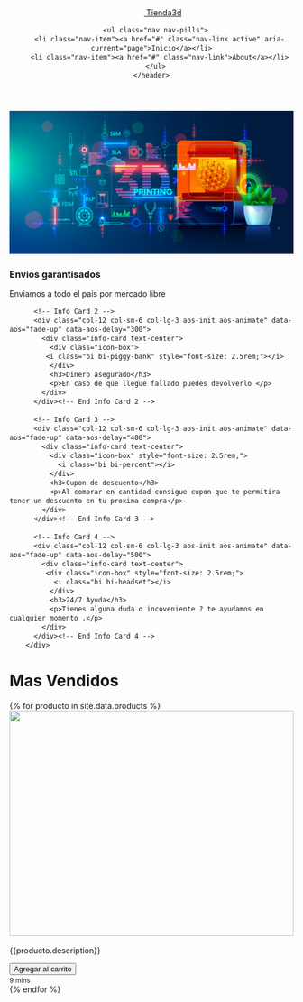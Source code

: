 <div class="container">
    <header class="d-flex flex-wrap justify-content-center py-3 mb-4 border-bottom">
      <a href="/" class="d-flex align-items-center mb-3 mb-md-0 me-md-auto link-body-emphasis text-decoration-none">
        <svg class="bi me-2" width="40" height="32" aria-hidden="true"><use xlink:href="#bootstrap"></use></svg>
        <span class="fs-4">Tienda3d</span>
      </a>

      <ul class="nav nav-pills">
        <li class="nav-item"><a href="#" class="nav-link active" aria-current="page">Inicio</a></li>
        <li class="nav-item"><a href="#" class="nav-link">About</a></li>
      </ul>
    </header>
  </div>
  <div class="p-4 p-md-5 mb-4 rounded text-body-emphasis bg-body-secondary">
   <img src="./assets/img/head.jpg" class="img-fluid" width="1296">
  </div>
  <div class="row g-4 justify-content-center">
          <!-- Info Card 1 -->
          <div class="col-12 col-sm-6 col-lg-3 aos-init aos-animate" data-aos="fade-up" data-aos-delay="200">
            <div class="info-card text-center">
              <div class="icon-box">
              <i class="bi bi-truck" style="font-size: 2.5rem;"></i>
              </div>
              <h3>Envios garantisados</h3>
              <p>Enviamos a todo el pais   por mercado libre  </p>
            </div>
          </div><!-- End Info Card 1 -->

          <!-- Info Card 2 -->
          <div class="col-12 col-sm-6 col-lg-3 aos-init aos-animate" data-aos="fade-up" data-aos-delay="300">
            <div class="info-card text-center">
              <div class="icon-box">
             <i class="bi bi-piggy-bank" style="font-size: 2.5rem;"></i>
              </div>
              <h3>Dinero asegurado</h3>
              <p>En caso de que llegue fallado puedes devolverlo </p>
            </div>
          </div><!-- End Info Card 2 -->

          <!-- Info Card 3 -->
          <div class="col-12 col-sm-6 col-lg-3 aos-init aos-animate" data-aos="fade-up" data-aos-delay="400">
            <div class="info-card text-center">
              <div class="icon-box" style="font-size: 2.5rem;">
                <i class="bi bi-percent"></i>
              </div>
              <h3>Cupon de descuento</h3>
              <p>Al comprar en cantidad consigue cupon que te permitira tener un descuento en tu proxima compra</p>
            </div>
          </div><!-- End Info Card 3 -->

          <!-- Info Card 4 -->
          <div class="col-12 col-sm-6 col-lg-3 aos-init aos-animate" data-aos="fade-up" data-aos-delay="500">
            <div class="info-card text-center">
             <div class="icon-box" style="font-size: 2.5rem;">
               <i class="bi bi-headset"></i>
              </div>
              <h3>24/7 Ayuda</h3>
              <p>Tienes alguna duda o incoveniente ? te ayudamos en cualquier momento .</p>
            </div>
          </div><!-- End Info Card 4 -->
        </div>
<h1>Mas Vendidos</h1>
<div class="row">

<div class="row row-cols-1 row-cols-sm-2 row-cols-md-3 g-3">
       {% for producto in site.data.products %}
        <div class="col">
          <div class="card shadow-sm">
            <img src="{{ producto.image }}"  width="100%" height="400">
            <div class="card-body">
              <p class="card-text">{{producto.description}}</p>
              <div class="d-flex justify-content-between align-items-center">
                <div class="btn-group">
                  <button class="btn btn-primary" onclick="addToCart({{ producto.id }}, '{{ producto.name }}', {{ producto.price }})">Agregar al carrito</button>
                </div>
                <small class="text-body-secondary">9 mins</small>
              </div>
            </div>
          </div>
        </div>
        {% endfor %}
 </div>

</div>
